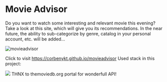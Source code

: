 
# Movie Advisor

Do you want to watch some interesting and relevant movie this evening?
Take a look at this site, which will give you its recommendations. In the near future, the ability to sub-categorize by genre, catalog in your personal account, etc. will be added...


![movieadvisor](https://corbenykt.github.io/movieadvisor/Logo.png)

Click to visit https://corbenykt.github.io/movieadvisor
Used stack in this project:

<img src='https://img.shields.io/badge/logo-javascript-blue?logo=javascript' />
THNX to themoviedb.org portal for wonderfull API!